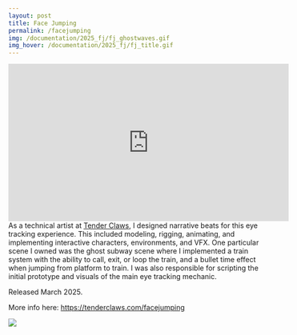 ```yaml
---
layout: post
title: Face Jumping
permalink: /facejumping
img: /documentation/2025_fj/fj_ghostwaves.gif
img_hover: /documentation/2025_fj/fj_title.gif
---
```


<iframe width="560" height="315" src="https://www.youtube.com/embed/cdrUGLVcZps?si=o-ejOH50lRhbzXKK" title="YouTube video player" frameborder="0" allow="accelerometer; autoplay; clipboard-write; encrypted-media; gyroscope; picture-in-picture; web-share" referrerpolicy="strict-origin-when-cross-origin" allowfullscreen></iframe>

<br>
As a technical artist at <a href="https://tenderclaws.com">Tender Claws</a>, I designed narrative beats for this eye tracking experience. This included modeling, rigging, animating, and implementing interactive characters, environments, and VFX. One particular scene I owned was the ghost subway scene where I implemented a train system with the ability to call, exit, or loop the train, and a bullet time effect when jumping from platform to train. I was also responsible for scripting the initial prototype and visuals of the main eye tracking mechanic.

Released March 2025.

<!--- SXSW XR Experience Competition "Audience Award" Winner (2025) -->

More info here: <a href="https://tenderclaws.com/facejumping">https://tenderclaws.com/facejumping</a>

<div class="img_row">
    <img class="col half" src="{{ site.baseurl }}/documentation/2025_fj/fj_ghostwaves.gif" style="float:none"/>
</div>
